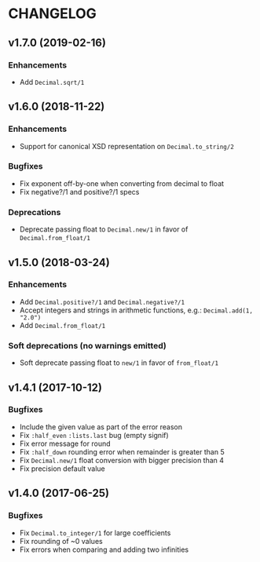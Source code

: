 # CHANGELOG

## v1.7.0 (2019-02-16)

### Enhancements

* Add `Decimal.sqrt/1`

## v1.6.0 (2018-11-22)

### Enhancements

* Support for canonical XSD representation on `Decimal.to_string/2`

### Bugfixes

* Fix exponent off-by-one when converting from decimal to float
* Fix negative?/1 and positive?/1 specs

### Deprecations

* Deprecate passing float to `Decimal.new/1` in favor of `Decimal.from_float/1`

## v1.5.0 (2018-03-24)

### Enhancements

* Add `Decimal.positive?/1` and `Decimal.negative?/1`
* Accept integers and strings in arithmetic functions, e.g.: `Decimal.add(1, "2.0")`
* Add `Decimal.from_float/1`

### Soft deprecations (no warnings emitted)

* Soft deprecate passing float to `new/1` in favor of `from_float/1`

## v1.4.1 (2017-10-12)

### Bugfixes

* Include the given value as part of the error reason
* Fix `:half_even` `:lists.last` bug (empty signif)
* Fix error message for round
* Fix `:half_down` rounding error when remainder is greater than 5
* Fix `Decimal.new/1` float conversion with bigger precision than 4
* Fix precision default value

## v1.4.0 (2017-06-25)

### Bugfixes

* Fix `Decimal.to_integer/1` for large coefficients
* Fix rounding of ~0 values
* Fix errors when comparing and adding two infinities
